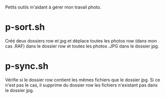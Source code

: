 Petits outils m'aidant à gérer mon travail photo.

# p-sort.sh

Créé deux dossiers row et jpg et déplace toutes les photos row (dans mon cas .RAF) dans le dossier row et toutes les photos .JPG dans le dossier jpg.

# p-sync.sh

Vérifie si le dossier row contient les mêmes fichiers que le dossier jpg. Si ce n'est pas le cas, il supprime du dossier row les fichiers n'existant pas dans le dossier jpg.